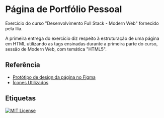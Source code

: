 # Página de Portfólio Pessoal 
Exercício do curso "Desenvolvimento Full Stack - Modern Web" fornecido pela Ilía.

A primeira entrega do exercício diz respeito à estruturação de uma página em HTML utilizando as tags ensinadas durante a primeira parte do curso, sessão de Modern Web, com temática "HTML5".




## Referência

 - [Protótipo de design da página no Figma](https://www.figma.com/file/bzoWIKiDSlZ7YaThfDx8qv/LandingPage_portfolio?type=design&node-id=0%3A1&mode=design&t=9UtihrTO9XQKcb0M-1)
 - [Ícones Utilizados](https://icons.getbootstrap.com/)


## Etiquetas

[![MIT License](https://img.shields.io/badge/License-MIT-green.svg)](https://choosealicense.com/licenses/mit/)

